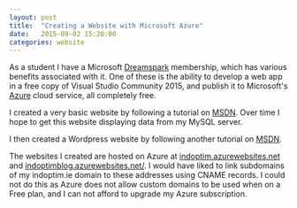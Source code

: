 ```yaml
---
layout: post
title:  "Creating a Website with Microsoft Azure"
date:   2015-09-02 15:20:00
categories: website
---
```

As a student I have a Microsoft [Dreamspark](https://www.dreamspark.com/) membership, which has various benefits associated with it. One of these is the ability to develop a web app in a free copy of Visual Studio Community 2015, and publish it to Microsoft's [Azure](https://azure.microsoft.com/en-us/) cloud service, all completely free.

I created a very basic website by following a tutorial on [MSDN](http://blogs.msdn.com/b/microsoft_student_developer_blog/archive/2015/07/20/welcome-to-visual-studio-2015-with-azure.aspx). Over time I hope to get this website displaying data from my MySQL server.

I then created a Wordpress website by following another tutorial on [MSDN](http://blogs.msdn.com/b/microsoft_student_developer_blog/archive/2015/08/11/creating-a-wordpress-website-with-azure.aspx).

The websites I created are hosted on Azure at [indoptim.azurewebsites.net](http://indoptim.azurewebsites.net) and [indoptimblog.azurewebsites.net/](http://indoptimblog.azurewebsites.net/). I would have liked to link subdomains of my indoptim.ie domain to these addresses using CNAME records. I could not do this as Azure does not allow custom domains to be used when on a Free plan, and I can not afford to upgrade my Azure subscription.

[jekyll]:      http://jekyllrb.com
[jekyll-gh]:   https://github.com/jekyll/jekyll
[jekyll-help]: https://github.com/jekyll/jekyll-help
